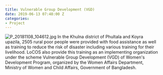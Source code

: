 ```yaml
---
title: Vulnerable Group Development (VGD)
date: 2019-06-13 07:48:00 Z
categories:
- Project
---
```


![P_20181108_104612.jpg](/uploads/P_20181108_104612.jpg)
In the Khulna district of Phultala and Koyra upazila, 2505 rural poor people were provided with food assistance as well as training to reduce the risk of disaster including various training for their livelihood. LoCOS also provide this training as an implementing organization under the scheme Vulnerable Group Development (VGD) of Women's Development Program, organized by the Women Affairs Department, Ministry of Women and Child Affairs, Government of Bangladesh.